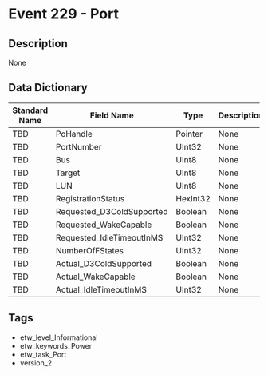 # Event 229 - Port

## Description
None

## Data Dictionary
|Standard Name|Field Name|Type|Description|Sample Value|
|---|---|---|---|---|
|TBD|PoHandle|Pointer|None|`None`|
|TBD|PortNumber|UInt32|None|`None`|
|TBD|Bus|UInt8|None|`None`|
|TBD|Target|UInt8|None|`None`|
|TBD|LUN|UInt8|None|`None`|
|TBD|RegistrationStatus|HexInt32|None|`None`|
|TBD|Requested_D3ColdSupported|Boolean|None|`None`|
|TBD|Requested_WakeCapable|Boolean|None|`None`|
|TBD|Requested_IdleTimeoutInMS|UInt32|None|`None`|
|TBD|NumberOfFStates|UInt32|None|`None`|
|TBD|Actual_D3ColdSupported|Boolean|None|`None`|
|TBD|Actual_WakeCapable|Boolean|None|`None`|
|TBD|Actual_IdleTimeoutInMS|UInt32|None|`None`|

## Tags
* etw_level_Informational
* etw_keywords_Power
* etw_task_Port
* version_2